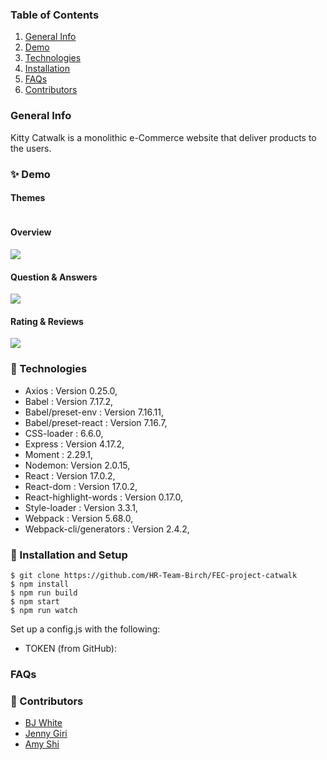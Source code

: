 ### Table of Contents
1. [General Info](#🌳-General-Info)
2. [Demo](#✨-Demo)
3. [Technologies](#🧪-Technologies)
4. [Installation](#🚀-Installation)
5. [FAQs](#FAQS)
6. [Contributors](#🤝-Contributors)


### General Info
Kitty Catwalk is a monolithic e-Commerce website that deliver products to the users.

### ✨ Demo

#### Themes
![]()

#### Overview
![](https://imgur.com/X19DaZR.gif)

#### Question & Answers
![](https://imgur.com/jZcttxB.gif)

#### Rating & Reviews
![](https://i.imgur.com/fMTMZKa.gif)

### 🧪 Technologies
* Axios : Version 0.25.0,
* Babel : Version 7.17.2,
* Babel/preset-env : Version 7.16.11,
* Babel/preset-react : Version 7.16.7,
* CSS-loader : 6.6.0,
* Express : Version 4.17.2,
* Moment : 2.29.1,
* Nodemon: Version 2.0.15,
* React : Version 17.0.2,
* React-dom : Version 17.0.2,
* React-highlight-words : Version 0.17.0,
* Style-loader : Version 3.3.1,
* Webpack : Version 5.68.0,
* Webpack-cli/generators : Version 2.4.2,



### 🚀 Installation and Setup
```
$ git clone https://github.com/HR-Team-Birch/FEC-project-catwalk
$ npm install
$ npm run build
$ npm start
$ npm run watch
```
Set up a config.js with the following:

* TOKEN (from GitHub):


### FAQs


### 🤝 Contributors
- [BJ White](https://www.linkedin.com/in/bj-white/)
- [Jenny Giri](https://www.linkedin.com/in/jgiri/)
- [Amy Shi](https://www.linkedin.com/in/amy-shi218/)
